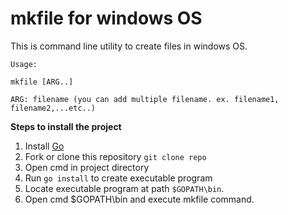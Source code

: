 # mkfile for windows OS

This is command line utility to create files in windows OS.

```
Usage: 

mkfile [ARG..]

ARG: filename (you can add multiple filename. ex. filename1, filename2,...etc..) 
```

<b>Steps to install the project</b>

1. Install <a href="https://go.dev/">Go </a>
2. Fork or clone this repository
```git clone repo```
3. Open cmd in project directory
4. Run ```go install``` to create executable program
5. Locate executable program at path ```$GOPATH\bin```. 
6. Open cmd $GOPATH\bin and execute mkfile command. 
